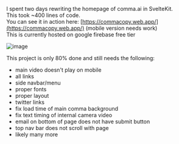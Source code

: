 I spent two days rewriting the homepage of comma.ai in SvelteKit.  
This took ~400 lines of code.  
You can see it in action here: [https://commacopy.web.app/](https://commacopy.web.app/) (mobile version needs work)  
This is currently hosted on google firebase free tier



![image](https://i.imgur.com/V1SryNH.jpg)

This project is only 80% done and still needs the following:  
* main video doesn't play on mobile
* all links
* side navbar/menu
* proper fonts
* proper layout
* twitter links
* fix load time of main comma background
* fix text timing of internal camera video
* email on bottom of page does not have submit button
* top nav bar does not scroll with page
* likely many more
